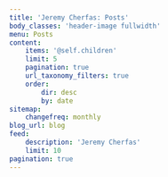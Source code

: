 ```yaml
---
title: 'Jeremy Cherfas: Posts'
body_classes: 'header-image fullwidth'
menu: Posts
content:
    items: '@self.children'
    limit: 5
    pagination: true
    url_taxonomy_filters: true
    order:
        dir: desc
        by: date
sitemap:
    changefreq: monthly
blog_url: blog
feed:
    description: 'Jeremy Cherfas'
    limit: 10
pagination: true
---
```


